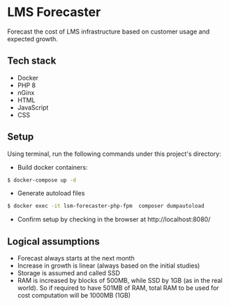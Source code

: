 # LMS Forecaster

Forecast the cost of LMS infrastructure based on customer usage and expected growth.

## Tech stack
- Docker
- PHP 8
- nGinx
- HTML
- JavaScript
- CSS

## Setup
Using terminal, run the following commands under this project's directory:
- Build docker containers:
```bash
$ docker-compose up -d
```

- Generate autoload files
```bash
$ docker exec -it lsm-forecaster-php-fpm  composer dumpautoload
```

- Confirm setup by checking in the browser at http://localhost:8080/

## Logical assumptions
- Forecast always starts at the next month
- Increase in growth is linear (always based on the initial studies)
- Storage is assumed and called SSD
- RAM is increased by blocks of 500MB, while SSD by 1GB (as in the real world). So if required to have 501MB of RAM, total RAM to be used for cost computation will be 1000MB (1GB)
